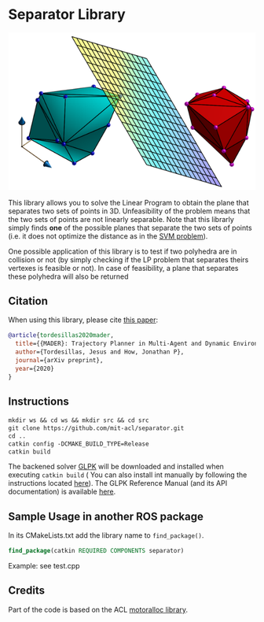 Separator Library
========================

![](./imgs/polyhedra.png) 

This library allows you to solve the Linear Program to obtain the plane that separates two sets of points in 3D. Unfeasibility of the problem means that the two sets of points are not linearly separable. Note that this librarly simply finds **one** of the possible planes that separate the two sets of points (i.e. it does not optimize the distance as in the [SVM problem](https://en.wikipedia.org/wiki/Support_vector_machine)).

One possible application of this library is to test if two polyhedra are in collision or not (by simply checking if the LP problem that separates theirs vertexes is feasible or not). In case of feasibility, a plane that separates these polyhedra will also be returned


## Citation

When using this library, please cite [this paper](https://www.google.com/):

```bibtex
@article{tordesillas2020mader,
  title={{MADER}: Trajectory Planner in Multi-Agent and Dynamic Environments},
  author={Tordesillas, Jesus and How, Jonathan P},
  journal={arXiv preprint},
  year={2020}
}
```

## Instructions

```
mkdir ws && cd ws && mkdir src && cd src
git clone https://github.com/mit-acl/separator.git
cd ..
catkin config -DCMAKE_BUILD_TYPE=Release
catkin build
```

The backened solver [GLPK](https://www.gnu.org/software/glpk/) will be downloaded and installed when executing `catkin build` ( You can also install int manually by following the instructions located [here](https://en.wikibooks.org/wiki/GLPK/Linux_OS#Install)). The GLPK Reference Manual (and its API documentation) is available [here](http://www.chiark.greenend.org.uk/doc/glpk-doc/glpk.pdf).

## Sample Usage in another ROS package

In its CMakeLists.txt add the library name to `find_package()`.

```cmake
find_package(catkin REQUIRED COMPONENTS separator)
```

Example: see test.cpp

## Credits
Part of the code is based on the ACL [motoralloc library](https://gitlab.com/mit-acl/creare-labdrone/motoralloc).
